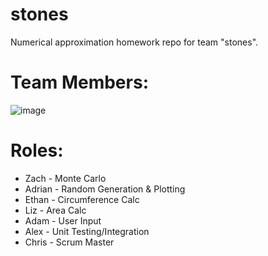 # stones
Numerical approximation homework repo for team "stones".

# Team Members:
![image](https://github.com/eedp-2023/stones/assets/5890722/1782164b-e68b-4748-8933-22a077b2cc3c)

# Roles:
- Zach - Monte Carlo
- Adrian - Random Generation & Plotting
- Ethan - Circumference Calc
- Liz - Area Calc
- Adam - User Input
- Alex - Unit Testing/Integration
- Chris - Scrum Master
